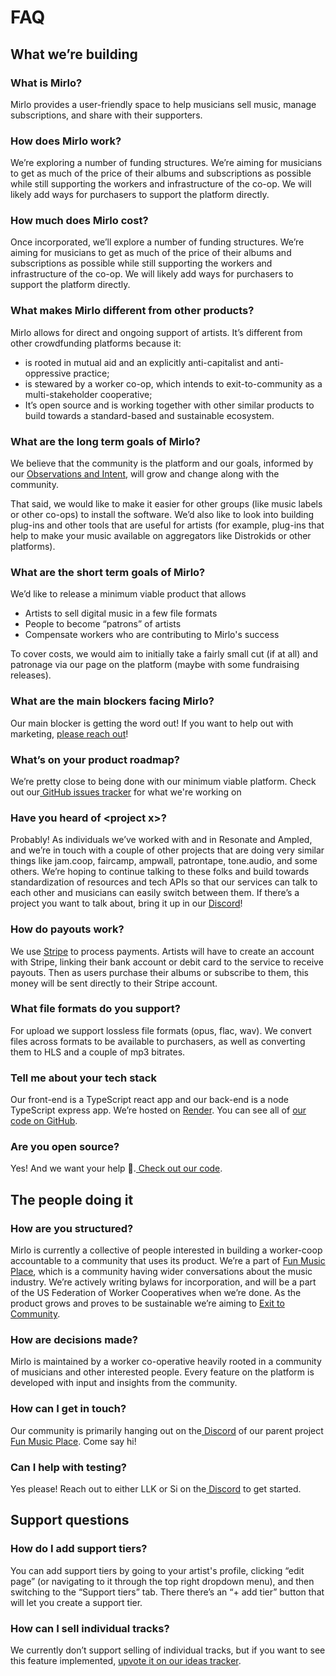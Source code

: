 # FAQ

## What we’re building

### What is Mirlo?

Mirlo provides a user-friendly space to help musicians sell music, manage subscriptions, and share with their supporters.

### How does Mirlo work?

We’re exploring a number of funding structures. We’re aiming for musicians to get as much of the price of their albums and subscriptions as possible while still supporting the workers and infrastructure of the co-op. We will likely add ways for purchasers to support the platform directly.

### How much does Mirlo cost?

Once incorporated, we’ll explore a number of funding structures. We’re aiming for musicians to get as much of the price of their albums and subscriptions as possible while still supporting the workers and infrastructure of the co-op. We will likely add ways for purchasers to support the platform directly.

### What makes Mirlo different from other products?

Mirlo allows for direct and ongoing support of artists. It’s different from other crowdfunding platforms because it:

- is rooted in mutual aid and an explicitly anti-capitalist and anti-oppressive practice;
- is stewared by a worker co-op, which intends to exit-to-community as a multi-stakeholder cooperative;
- It’s open source and is working together with other similar products to build towards a standard-based and sustainable ecosystem.

### What are the long term goals of Mirlo?

We believe that the community is the platform and our goals, informed by our [Observations and Intent](https://funmusic.place/observations-and-intent/), will grow and change along with the community.

That said, we would like to make it easier for other groups (like music labels or other co-ops) to install the software. We’d also like to look into building plug-ins and other tools that are useful for artists (for example, plug-ins that help to make your music available on aggregators like Distrokids or other platforms).

### What are the short term goals of Mirlo?

We’d like to release a minimum viable product that allows

- Artists to sell digital music in a few file formats
- People to become “patrons” of artists
- Compensate workers who are contributing to Mirlo's success

To cover costs, we would aim to initially take a fairly small cut (if at all) and patronage via our page on the platform (maybe with some fundraising releases).

### What are the main blockers facing Mirlo?

Our main blocker is getting the word out! If you want to help out with marketing, [please reach out](mailto:mirlodotspace@protonmail.com)!

### What’s on your product roadmap?

We’re pretty close to being done with our minimum viable platform. Check out our[ GitHub issues tracker](https://github.com/funmusicplace/mirlo/issues) for what we're working on

### Have you heard of &lt;project x>?

Probably! As individuals we’ve worked with and in Resonate and Ampled, and we’re in touch with a couple of other projects that are doing very similar things like jam.coop, faircamp, ampwall, patrontape, tone.audio, and some others. We’re hoping to continue talking to these folks and build towards standardization of resources and tech APIs so that our services can talk to each other and musicians can easily switch between them. If there’s a project you want to talk about, bring it up in our [Discord](https://discord.gg/XuV7F4YRqB)!

### How do payouts work?

We use [Stripe](https://stripe.com/nl-us) to process payments. Artists will have to create an account with Stripe, linking their bank account or debit card to the service to receive payouts. Then as users purchase their albums or subscribe to them, this money will be sent directly to their Stripe account.

### What file formats do you support?

For upload we support lossless file formats (opus, flac, wav). We convert files across formats to be available to purchasers, as well as converting them to HLS and a couple of mp3 bitrates.

### Tell me about your tech stack

Our front-end is a TypeScript react app and our back-end is a node TypeScript express app. We’re hosted on [Render](https://render.com/). You can see all of [our code on GitHub](https://github.com/funmusicplace/mirlo/).

### Are you open source?

Yes! And we want your help 🙂.[ Check out our code](https://github.com/funmusicplace/mirlo).

## The people doing it

### How are you structured?

Mirlo is currently a collective of people interested in building a worker-coop accountable to a community that uses its product. We’re a part of [Fun Music Place](https://funmusic.place/), which is a community having wider conversations about the music industry. We’re actively writing bylaws for incorporation, and will be a part of the US Federation of Worker Cooperatives when we’re done. As the product grows and proves to be sustainable we’re aiming to [Exit to Community](https://www.colorado.edu/lab/medlab/exit-to-community).

### How are decisions made?

Mirlo is maintained by a worker co-operative heavily rooted in a community of musicians and other interested people. Every feature on the platform is developed with input and insights from the community.

### How can I get in touch?

Our community is primarily hanging out on the[ Discord](https://discord.gg/XuV7F4YRqB) of our parent project[ Fun Music Place](https://funmusic.place). Come say hi!

### Can I help with testing?

Yes please! Reach out to either LLK or Si on the[ Discord](https://discord.gg/XuV7F4YRqB) to get started.

## Support questions

### How do I add support tiers?

You can add support tiers by going to your artist's profile, clicking “edit page” (or navigating to it through the top right dropdown menu), and then switching to the “Support tiers” tab. There there’s an “+ add tier” button that will let you create a support tier.

### How can I sell individual tracks?

We currently don’t support selling of individual tracks, but if you want to see this feature implemented, [upvote it on our ideas tracker](https://github.com/funmusicplace/mirlo/discussions/509).
